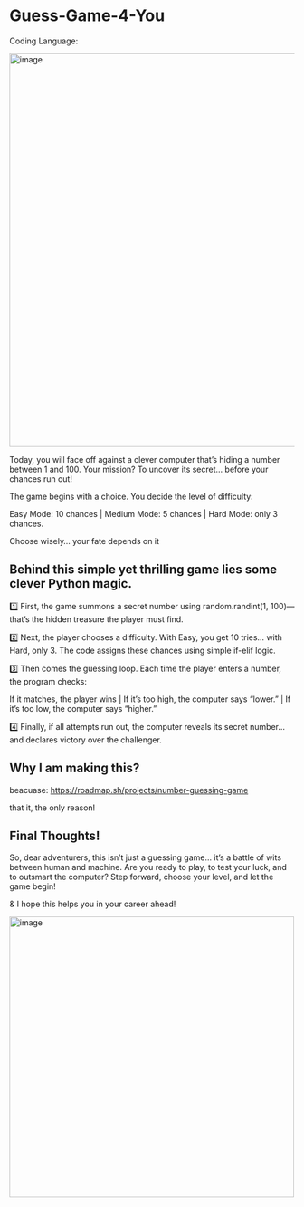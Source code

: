 # Guess-Game-4-You
Coding Language:

<img width="720" height="695" alt="image" src="https://github.com/user-attachments/assets/d557f0f5-6f64-4539-9180-a91ae848ed55" />



Today, you will face off against a clever computer that’s hiding a number between 1 and 100. Your mission? To uncover its secret… before your chances run out!

The game begins with a choice.
You decide the level of difficulty:

Easy Mode: 10 chances |
 Medium Mode: 5 chances |
 Hard Mode: only 3 chances.

Choose wisely… your fate depends on it


## Behind this simple yet thrilling game lies some clever Python magic.
1️⃣ First, the game summons a secret number using random.randint(1, 100)—that’s the hidden treasure the player must find.

2️⃣ Next, the player chooses a difficulty. With Easy, you get 10 tries… with Hard, only 3. The code assigns these chances using simple if-elif logic.

3️⃣ Then comes the guessing loop. Each time the player enters a number, the program checks:

If it matches, the player wins | If it’s too high, the computer says “lower.” | If it’s too low, the computer says “higher.”

4️⃣ Finally, if all attempts run out, the computer reveals its secret number… and declares victory over the challenger.


## Why I am making this?

beacuase: https://roadmap.sh/projects/number-guessing-game

that it, the only reason!

## Final Thoughts!

So, dear adventurers, this isn’t just a guessing game… it’s a battle of wits between human and machine.
Are you ready to play, to test your luck, and to outsmart the computer? Step forward, choose your level, and let the game begin!

& I hope this helps you in your career ahead!

<img width="503" height="496" alt="image" src="https://github.com/user-attachments/assets/34a3b11e-c520-486c-84c9-1c975ca14e44" />
